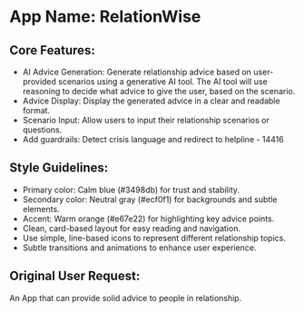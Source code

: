 # **App Name**: RelationWise

## Core Features:

- AI Advice Generation: Generate relationship advice based on user-provided scenarios using a generative AI tool. The AI tool will use reasoning to decide what advice to give the user, based on the scenario.
- Advice Display: Display the generated advice in a clear and readable format.
- Scenario Input: Allow users to input their relationship scenarios or questions.
- Add guardrails: Detect crisis language and redirect to helpline - 14416

## Style Guidelines:

- Primary color: Calm blue (#3498db) for trust and stability.
- Secondary color: Neutral gray (#ecf0f1) for backgrounds and subtle elements.
- Accent: Warm orange (#e67e22) for highlighting key advice points.
- Clean, card-based layout for easy reading and navigation.
- Use simple, line-based icons to represent different relationship topics.
- Subtle transitions and animations to enhance user experience.

## Original User Request:
An App that can provide solid advice to people in relationship.
  